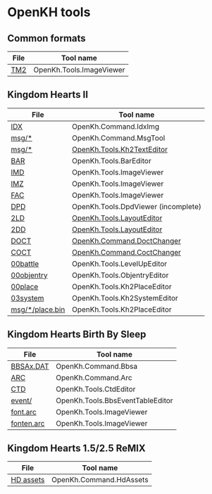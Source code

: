 # OpenKH tools

## Common formats

| File | Tool name
|------|-----------
|[TM2](../common/tm2.md) | OpenKh.Tools.ImageViewer

## Kingdom Hearts II

| File | Tool name
|------|-----------
|[IDX](../kh2/file/type/idx.md) | OpenKh.Command.IdxImg
|[msg/*](../kh2/file/type/msg.md) | OpenKh.Command.MsgTool
|[msg/*](../kh2/file/type/msg.md) | [OpenKh.Tools.Kh2TextEditor](./Kh2TextEditor/index.md)
|[BAR](../kh2/file/type/bar.md) | OpenKh.Tools.BarEditor
|[IMD](../kh2/file/type/image.md#imgd) | OpenKh.Tools.ImageViewer
|[IMZ](../kh2/file/type/image.md#imgz) | OpenKh.Tools.ImageViewer
|[FAC](../kh2/file/type/image.md#fac) | OpenKh.Tools.ImageViewer
|[DPD](../kh2/file/type/dpd.md) | OpenKh.Tools.DpdViewer (incomplete)
|[2LD](../kh2/file/type/2ld.md#layout) | [OpenKh.Tools.LayoutEditor](./LayoutEditor/index.md)
|[2DD](../kh2/file/type/2ld.md#sequence) | [OpenKh.Tools.LayoutEditor](./LayoutEditor/index.md)
|[DOCT](../kh2/file/type/doct.md) | [OpenKh.Command.DoctChanger](./DoctChanger/index.md)
|[COCT](../kh2/file/type/coct.md) | [OpenKh.Command.CoctChanger](./CoctChanger/index.md)
|[00battle](../kh2/file/type/00battle.md) | OpenKh.Tools.LevelUpEditor
|[00objentry](../kh2/file/type/00objentry.md) | OpenKh.Tools.ObjentryEditor
|[00place](../kh2/file/type/place.md) | OpenKh.Tools.Kh2PlaceEditor
|[03system](../kh2/file/type/03system.md) | OpenKh.Tools.Kh2SystemEditor
|[msg/*/place.bin](../kh2/file/type/place.md) | OpenKh.Tools.Kh2PlaceEditor

## Kingdom Hearts Birth By Sleep

| File | Tool name
|------|-----------
|[BBSAx.DAT](../bbs/bbsa.md)| OpenKh.Command.Bbsa
|[ARC](../bbs/arc.md) | OpenKh.Command.Arc
|[CTD](../bbs/ctd.md) | OpenKh.Tools.CtdEditor
|[event/](../bbs/events.md) | OpenKh.Tools.BbsEventTableEditor
|[font.arc](../bbs/events.md) | OpenKh.Tools.ImageViewer
|[fonten.arc](../bbs/events.md) | OpenKh.Tools.ImageViewer

## Kingdom Hearts 1.5/2.5 ReMIX

| File | Tool name
|------|-----------
|[HD assets](../common/hdassets.md)| OpenKh.Command.HdAssets
